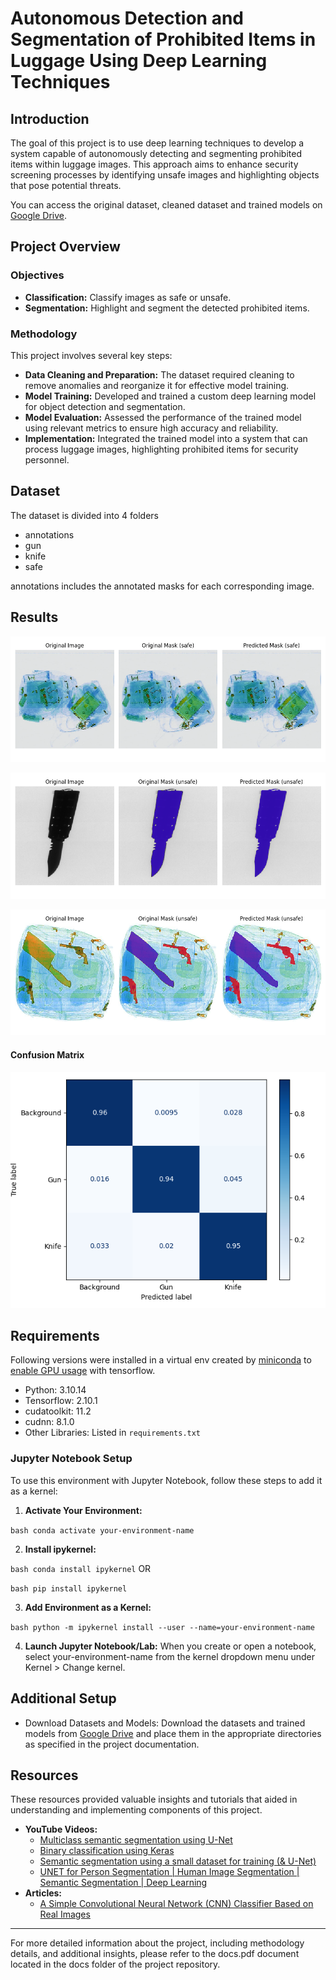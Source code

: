 # Autonomous Detection and Segmentation of Prohibited Items in Luggage Using Deep Learning Techniques

## Introduction

The goal of this project is to use deep learning techniques to develop a system capable of autonomously detecting and segmenting prohibited items within luggage images. This approach aims to enhance security screening processes by identifying unsafe images and highlighting objects that pose potential threats.

You can access the original dataset, cleaned dataset and trained models on [Google Drive](https://drive.google.com/drive/folders/1aPpMNyn600bHzc_hQHiIxKiJcLlJXTRP?usp=sharing).

## Project Overview

### Objectives

- **Classification:** Classify images as safe or unsafe.
- **Segmentation:** Highlight and segment the detected prohibited items.

### Methodology

This project involves several key steps:

- **Data Cleaning and Preparation:** The dataset required cleaning to remove anomalies and reorganize it for effective model training.
- **Model Training:** Developed and trained a custom deep learning model for object detection and segmentation.
- **Model Evaluation:** Assessed the performance of the trained model using relevant metrics to ensure high accuracy and reliability.
- **Implementation:** Integrated the trained model into a system that can process luggage images, highlighting prohibited items for security personnel.

## Dataset

The dataset is divided into 4 folders

- annotations
- gun
- knife
- safe

annotations includes the annotated masks for each corresponding image.

## Results

![result1](./img/result6.png)

![result2](./img/result1.png)

![result3](./img/result5.png)

#### Confusion Matrix

![](./metrics/plots/confusion_matrix_system.png)

## Requirements

Following versions were installed in a virtual env created by [miniconda](https://docs.anaconda.com/miniconda/miniconda-install/) to [enable GPU usage](https://www.tensorflow.org/install/pip#windows-native) with tensorflow.

- Python: 3.10.14
- Tensorflow: 2.10.1
- cudatoolkit: 11.2
- cudnn: 8.1.0
- Other Libraries: Listed in `requirements.txt`

### Jupyter Notebook Setup

To use this environment with Jupyter Notebook, follow these steps to add it as a kernel:

1. **Activate Your Environment:**

`bash
  conda activate your-environment-name`

2. **Install ipykernel:**

`bash
  conda install ipykernel`
OR

`bash
  pip install ipykernel`

3. **Add Environment as a Kernel:**

`bash
  python -m ipykernel install --user --name=your-environment-name`

4. **Launch Jupyter Notebook/Lab:**
   When you create or open a notebook, select your-environment-name from the kernel dropdown menu under Kernel > Change kernel.

## Additional Setup

- Download Datasets and Models:
  Download the datasets and trained models from [Google Drive](https://drive.google.com/drive/folders/1aPpMNyn600bHzc_hQHiIxKiJcLlJXTRP?usp=sharing) and place them in the appropriate directories as specified in the project documentation.

## Resources

These resources provided valuable insights and tutorials that aided in understanding and implementing components of this project.

- **YouTube Videos:**
  - [Multiclass semantic segmentation using U-Net](https://www.youtube.com/watch?v=XyX5HNuv-xE)
  - [Binary classification using Keras](https://www.youtube.com/watch?v=vF21cC-8G1U)
  - [Semantic segmentation using a small dataset for training (& U-Net)](https://www.youtube.com/watch?v=-XeKG_T6tdc)
  - [UNET for Person Segmentation | Human Image Segmentation | Semantic Segmentation | Deep Learning](https://www.youtube.com/watch?v=qrL22HEaUGA)
- **Articles:**
  - [A Simple Convolutional Neural Network (CNN) Classifier Based on Real Images](https://medium.com/@chenycy/a-simple-convolutional-neural-network-cnn-classifier-based-on-real-images-084110d52c18)

---

For more detailed information about the project, including methodology details, and additional insights, please refer to the docs.pdf document located in the docs folder of the project repository.

